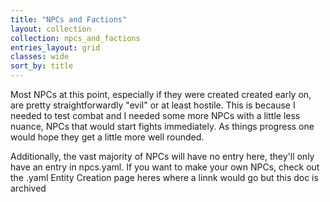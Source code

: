```yaml
---
title: "NPCs and Factions"
layout: collection
collection: npcs_and_factions
entries_layout: grid
classes: wide
sort_by: title
---
```


Most NPCs at this point, especially if they were created created early on, are pretty straightforwardly "evil" or at least hostile. This is because I needed to test combat and I needed some more NPCs with a little less nuance, NPCs that would start fights immediately. As things progress one would hope they get a little more well rounded.

Additionally, the vast majority of NPCs will have no entry here, they'll only have an entry in npcs.yaml. If you want to make your own NPCs, check out the .yaml Entity Creation page heres where a linnk would go but this doc is archived

